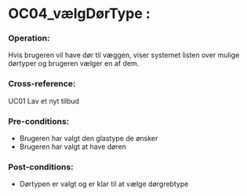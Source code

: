 # OC04_vælgDørType :

### Operation:
Hvis brugeren vil have dør til væggen, viser systemet listen over mulige dørtyper og brugeren vælger en af dem.

### Cross-reference:
UC01 Lav et nyt tilbud

### Pre-conditions:
- Brugeren har valgt den glastype de ønsker
- Brugeren har valgt at have døren

### Post-conditions:
- Dørtypen er valgt og er klar til at vælge dørgrebtype

